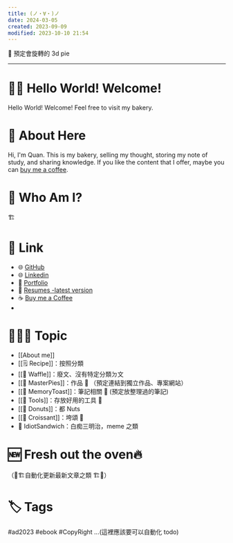 ```yaml
---
title: (ノ・∀・)ノ
date: 2024-03-05
created: 2023-09-09
modified: 2023-10-10 21:54
---
```

🚧 預定會旋轉的 3d pie

---
# 👋🏼 Hello World! Welcome!
Hello World! Welcome! Feel free to visit my bakery. 

# 💫 About Here
Hi, I'm Quan. This is my bakery, selling my thought, storing my note of study, and sharing knowledge. If you like the content that I offer, maybe you can [buy me a coffee](https://www.buymeacoffee.com/quanquan).

# 🤔 Who Am I?
🏗️

# 🔗 Link
- 🌐 [GitHub](https://github.com/QuanPie)
- 🌐 [Linkedin](https://www.linkedin.com/in/chang-quan-yang-5ba268224/)
- 📁 [Portfolio](https://drive.google.com/drive/folders/12PjD_KszsMoa_KrrmFb2fJOOqELJq3Vo?usp=sharing) 
-  📄 [Resumes -latest version](https://drive.google.com/file/d/18o4sHmBP2K3t941HP5ALwrTvbCHrvR0N/view?usp=sharing) 
- ☕ [Buy me a Coffee](https://www.buymeacoffee.com/quanquan)
- 

# 🧑🏼‍🍳 Topic
- [[About me]]
- [[🗒️ Recipe]]：按照分類
- [[🧇 Waffle]]：廢文、沒有特定分類ㄉ文 
- [[🥧 MasterPies]]：作品 🚧 （預定連結到獨立作品、專案網站）
- [[🍞 MemoryToast]]：筆記相關 🚧 (預定放整理過的筆記)
- [[🍴 Tools]]：存放好用的工具 🚧
- [[🍩  Donuts]]：都 Nuts
- [[🥐 Croissant]]：垮頌 🚧
- 🥪 IdiotSandwich：白痴三明治，meme 之類

# 🆕 Fresh out the oven🔥
（🚧🏗️自動化更新最新文章之類 🏗️🚧）
# 🏷️ Tags
#ad2023 #ebook #CopyRight ...(這裡應該要可以自動化 todo)